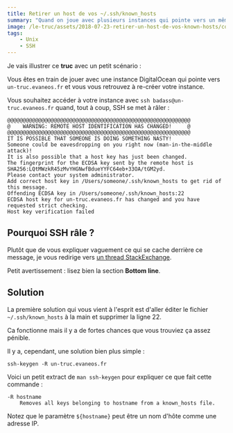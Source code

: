 ```yaml
---
title: Retirer un host de vos ~/.ssh/known_hosts
summary: "Quand on joue avec plusieurs instances qui pointe vers un même nom de domaine, SSH se montre, en général, réticent vis-à-vis de notre ~/.ssh/known_hosts. Ce petit tip permet de gérer ça avec une simple commande."
image: /le-truc/assets/2018-07-23-retirer-un-host-de-vos-known-hosts/cover/tunnel.jpg
tags:
    - Unix
    - SSH
---
```


Je vais illustrer ce **truc** avec un petit scénario :

Vous êtes en train de jouer avec une instance DigitalOcean qui pointe vers `un-truc.evaneos.fr` et vous vous retrouvez à re-créer votre instance.

Vous souhaitez accéder à votre instance avec `ssh badass@un-truc.evaneos.fr` quand, tout à coup, SSH se met à râler :

```
@@@@@@@@@@@@@@@@@@@@@@@@@@@@@@@@@@@@@@@@@@@@@@@@@@@@@@@@@@@
@    WARNING: REMOTE HOST IDENTIFICATION HAS CHANGED!     @
@@@@@@@@@@@@@@@@@@@@@@@@@@@@@@@@@@@@@@@@@@@@@@@@@@@@@@@@@@@
IT IS POSSIBLE THAT SOMEONE IS DOING SOMETHING NASTY!
Someone could be eavesdropping on you right now (man-in-the-middle attack)!
It is also possible that a host key has just been changed.
The fingerprint for the ECDSA key sent by the remote host is
SHA256:LQtMWzkR45zMvYHGNwfBdueYYFC64eb+33OA/tGM2yd.
Please contact your system administrator.
Add correct host key in /Users/someone/.ssh/known_hosts to get rid of this message.
Offending ECDSA key in /Users/someone/.ssh/known_hosts:22
ECDSA host key for un-truc.evaneos.fr has changed and you have requested strict checking.
Host key verification failed
```

## Pourquoi SSH râle ?

Plutôt que de vous expliquer vaguement ce qui se cache derrière ce message, je vous redirige vers [un thread StackExchange](https://superuser.com/a/422008).

Petit avertissement : lisez bien la section **Bottom line**.

## Solution

La première solution qui vous vient à l'esprit est d'aller éditer le fichier `~/.ssh/known_hosts` à la main et supprimer la ligne 22.

Ca fonctionne mais il y a de fortes chances que vous trouviez ça assez pénible.

Il y a, cependant, une solution bien plus simple :

```
ssh-keygen -R un-truc.evaneos.fr
```

Voici un petit extract de `man ssh-keygen` pour expliquer ce que fait cette commande :

```
-R hostname
    Removes all keys belonging to hostname from a known_hosts file.
```

Notez que le paramètre `${hostname}` peut être un nom d'hôte comme une adresse IP.
